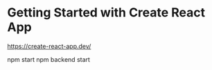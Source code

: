 # Getting Started with Create React App


https://create-react-app.dev/

npm start
npm backend start
